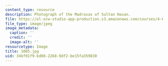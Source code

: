 ```yaml
---
content_type: resource
description: Photograph of the Madrasas of Sultan Hasan.
file: https://ol-ocw-studio-app-production.s3.amazonaws.com/courses/4-615-the-architecture-of-cairo-spring-2002/34bf01f9bd0822689df2be15fa359830_1085.jpg
file_type: image/jpeg
image_metadata:
  caption: ''
  credit: ''
  image-alt: ''
resourcetype: Image
title: 1085.jpg
uid: 34bf01f9-bd08-2268-9df2-be15fa359830
---
```

